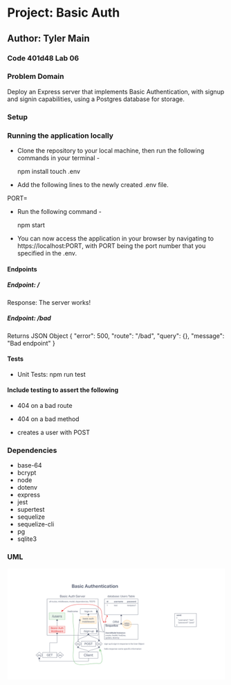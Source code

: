 # Project: Basic Auth

## Author: Tyler Main

### Code 401d48 Lab 06

### Problem Domain

Deploy an Express server that implements Basic Authentication, with signup and signin capabilities, using a Postgres database for storage.

### Setup

### Running the application locally

- Clone the repository to your local machine, then run the following commands in your terminal -

  npm install
  touch .env

- Add the following lines to the newly created .env file.

PORT=<port number>

- Run the following command -

  npm start

- You can now access the application in your browser by navigating to https://localhost:PORT, with PORT being the port number that you specified in the .env.

#### Endpoints

##### Endpoint: /

Response: The server works!

##### Endpoint: /bad

Returns JSON Object
  {
    "error": 500,
    "route": "/bad",
    "query": {},
    "message": "Bad endpoint"
  }

#### Tests

- Unit Tests: npm run test

#### Include testing to assert the following

- 404 on a bad route

- 404 on a bad method

- creates a user with POST

### Dependencies

- base-64
- bcrypt
- node
- dotenv
- express
- jest
- supertest
- sequelize
- sequelize-cli
- pg
- sqlite3

### UML

![Lab 7 UML](./imgs/Lab07UML.png)
